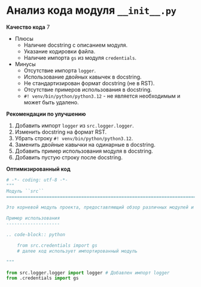 # Анализ кода модуля `__init__.py`

**Качество кода**
7
- Плюсы
    - Наличие docstring с описанием модуля.
    - Указание кодировки файла.
    - Наличие импорта `gs` из модуля `credentials`.
- Минусы
    - Отсутствие импорта `logger`.
    - Использование двойных кавычек в docstring.
    - Не стандартизирован формат docstring (не в RST).
    - Отсутствие примеров использования в docstring.
    - `#! venv/bin/python/python3.12` - не является необходимым и может быть удалено.

**Рекомендации по улучшению**

1. Добавить импорт `logger` из `src.logger.logger`.
2. Изменить docstring на формат RST.
3. Убрать строку `#! venv/bin/python/python3.12`.
4. Заменить двойные кавычки на одинарные в docstring.
5. Добавить пример использования модуля в docstring.
6.  Добавить пустую строку после docstring.

**Оптимизированный код**

```python
# -*- coding: utf-8 -*-
"""
Модуль ``src``
=========================================================================================

Это корневой модуль проекта, предоставляющий обзор различных модулей и их основных функций.

Пример использования
--------------------

.. code-block:: python

    from src.credentials import gs
    # далее код использует импортированный модуль

"""

from src.logger.logger import logger # Добавлен импорт logger
from .credentials import gs
```